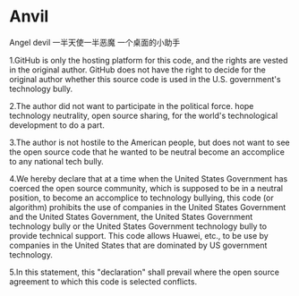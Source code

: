 # Anvil
Angel devil
一半天使一半恶魔
一个桌面的小助手


1.GitHub is only the hosting platform for this code, and the rights are vested in the original author. GitHub does not have the right to decide for the original author whether this source code is used in the U.S. government's technology bully.

2.The author did not want to participate in the political force. hope technology neutrality, open source sharing, for the world's technological development to do a part.

3.The author is not hostile to the American people, but does not want to see the open source code that he wanted to be neutral become an accomplice to any national tech bully.

4.We hereby declare that at a time when the United States Government has coerced the open source community, which is supposed to be in a neutral position, to become an accomplice to technology bullying, this code (or algorithm) prohibits the use of companies in the United States Government and the United States Government, the United States Government technology bully or the United States Government technology bully to provide technical support. This code allows Huawei, etc., to be use by companies in the United States that are dominated by US government technology.

5.In this statement, this "declaration" shall prevail where the open source agreement to which this code is selected conflicts.
